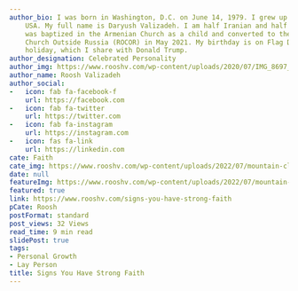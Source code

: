 ```yaml
---
author_bio: I was born in Washington, D.C. on June 14, 1979. I grew up in Maryland,
    USA. My full name is Daryush Valizadeh. I am half Iranian and half Armenian. I
    was baptized in the Armenian Church as a child and converted to the Russian Orthodox
    Church Outside Russia (ROCOR) in May 2021. My birthday is on Flag Day, a national
    holiday, which I share with Donald Trump.
author_designation: Celebrated Personality
author_img: https://www.rooshv.com/wp-content/uploads/2020/07/IMG_8697_2240-1920x1280.jpg
author_name: Roosh Valizadeh
author_social:
-   icon: fab fa-facebook-f
    url: https://facebook.com
-   icon: fab fa-twitter
    url: https://twitter.com
-   icon: fab fa-instagram
    url: https://instagram.com
-   icon: fas fa-link
    url: https://linkedin.com
cate: Faith
cate_img: https://www.rooshv.com/wp-content/uploads/2022/07/mountain-cliff-house-europe-550x362.jpg
date: null
featureImg: https://www.rooshv.com/wp-content/uploads/2022/07/mountain-cliff-house-europe-550x362.jpg
featured: true
link: https://www.rooshv.com/signs-you-have-strong-faith
pCate: Roosh
postFormat: standard
post_views: 32 Views
read_time: 9 min read
slidePost: true
tags:
- Personal Growth
- Lay Person
title: Signs You Have Strong Faith
---
```

